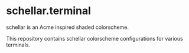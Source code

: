 # schellar.terminal

schellar is an Acme inspired shaded colorscheme.

This repository contains schellar colorscheme configurations for various terminals.

